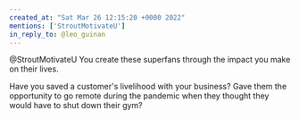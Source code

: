 ```yaml
---
created_at: "Sat Mar 26 12:15:20 +0000 2022"
mentions: ['StroutMotivateU']
in_reply_to: @leo_guinan
---
```


@StroutMotivateU You create these superfans through the impact you make on their lives. 

Have you saved a customer's livelihood with your business? Gave them the opportunity to go remote during the pandemic when they thought they would have to shut down their gym?